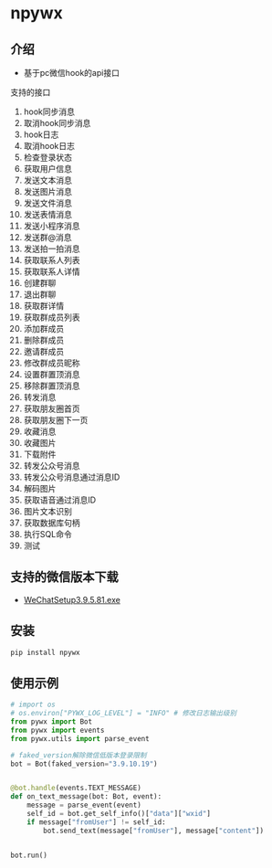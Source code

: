 # npywx

## 介绍

- 基于pc微信hook的api接口

支持的接口
1. hook同步消息
2. 取消hook同步消息
3. hook日志
4. 取消hook日志
5. 检查登录状态
6. 获取用户信息
7. 发送文本消息
8. 发送图片消息
9. 发送文件消息
10. 发送表情消息
11. 发送小程序消息
12. 发送群@消息
13. 发送拍一拍消息
14. 获取联系人列表
15. 获取联系人详情
16. 创建群聊
17. 退出群聊
18. 获取群详情
19. 获取群成员列表
20. 添加群成员
21. 删除群成员
22. 邀请群成员
23. 修改群成员昵称
24. 设置群置顶消息
25. 移除群置顶消息
26. 转发消息
27. 获取朋友圈首页
28. 获取朋友圈下一页
29. 收藏消息
30. 收藏图片
31. 下载附件
32. 转发公众号消息
33. 转发公众号消息通过消息ID
34. 解码图片
35. 获取语音通过消息ID
36. 图片文本识别
37. 获取数据库句柄
38. 执行SQL命令
39. 测试
  
## 支持的微信版本下载
- [WeChatSetup3.9.5.81.exe](https://github.com/tom-snow/wechat-windows-versions/releases/download/v3.9.5.81/WeChatSetup-3.9.5.81.exe)

## 安装

```bash
pip install npywx
```

## 使用示例

```python
# import os
# os.environ["PYWX_LOG_LEVEL"] = "INFO" # 修改日志输出级别
from pywx import Bot
from pywx import events
from pywx.utils import parse_event

# faked_version解除微信低版本登录限制
bot = Bot(faked_version="3.9.10.19")


@bot.handle(events.TEXT_MESSAGE)
def on_text_message(bot: Bot, event):
    message = parse_event(event)
    self_id = bot.get_self_info()["data"]["wxid"]
    if message["fromUser"] != self_id:
        bot.send_text(message["fromUser"], message["content"])


bot.run()
```